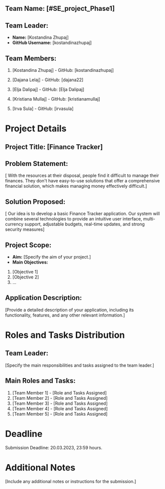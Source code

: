 ## Team Name: [#SE_project_Phase1]

## Team Leader:
- **Name:** [Kostandina Zhupaj]
- **GitHub Username:** [kostandinazhupaj]

## Team Members:
1. [Kostandina Zhupaj] - GitHub: [kostandinazhupaj]

2. [Dajana Lelaj] - GitHub: [dajana22]
3. [Elja Dalipaj] - GitHub: [Elja Dalipaj]
4. [Kristiana Mullaj] - GitHub: [kristianamullaj]
5. [Irva Sula] - GitHub: [irvasula]

# Project Details

## Project Title: [Finance Tracker]

## Problem Statement:
[ With the resources at their disposal, people find it difficult to manage their finances. They don't have easy-to-use solutions that offer a comprehensive financial solution, which makes managing money effectively difficult.]

## Solution Proposed:
[ Our idea is to develop a basic Finance Tracker application. Our system will combine several technologies to provide an intuitive user interface, multi-currency support, adjustable budgets, real-time updates, and strong security measures]

## Project Scope:
- **Aim:** [Specify the aim of your project.]
- **Main Objectives:**
1. [Objective 1]
2. [Objective 2]
3. ...

## Application Description:
[Provide a detailed description of your application, including its functionality, features, and any other
relevant information.]

# Roles and Tasks Distribution

## Team Leader:

[Specify the main responsibilities and tasks assigned to the team leader.]

## Main Roles and Tasks:
1. [Team Member 1] - [Role and Tasks Assigned]
2. [Team Member 2] - [Role and Tasks Assigned]
3. [Team Member 3] - [Role and Tasks Assigned]
4. [Team Member 4] - [Role and Tasks Assigned]
5. [Team Member 5] - [Role and Tasks Assigned]

# Deadline
Submission Deadline: 20.03.2023, 23:59 hours.

# Additional Notes
[Include any additional notes or instructions for the submission.]
